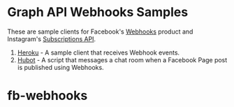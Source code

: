 # Graph API Webhooks Samples

These are sample clients for Facebook's [Webhooks](https://developers.facebook.com/docs/graph-api/webhooks/) product and Instagram's [Subscriptions API](https://www.instagram.com/developer/subscriptions/).

1. [Heroku](heroku) - A sample client that receives Webhook events.
1. [Hubot](hubot) - A script that messages a chat room when a Facebook Page post is published using Webhooks.
# fb-webhooks

